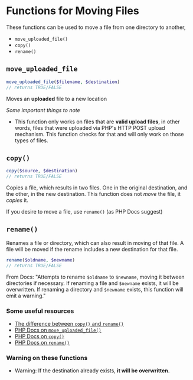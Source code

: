 # Functions for Moving Files 

These functions can be used to move a file from one directory to another, 
- `move_uploaded_file()`
- `copy()`
- `rename()`


## `move_uploaded_file`

```php
move_uploaded_file($filename, $destination)
// returns TRUE/FALSE
```

Moves an **uploaded** file to a new location

*Some important things to note*
- This function only works on files that are **valid upload files**, in other words, files that were uploaded via PHP's HTTP POST upload mechanism. This function checks for that and will only work on those types of files.

## `copy()`

```php
copy($source, $destination)
// returns TRUE/FALSE
```

Copies a file, which results in two files. One in the original destination, and the other, in the new destination. This function does not *move* the file, it *copies* it.

If you desire to move a file, use `rename()` (as PHP Docs suggest)

## `rename()`

Renames a file or directory, which can also result in moving of that file. A file will be moved if the rename includes a new destination for that file.

```php
rename($oldname, $newname)
// returns TRUE/FALSE
```
From Docs:
"Attempts to rename `$oldname` to `$newname`, moving it between directories if necessary. If renaming a file and `$newname` exists, it will be overwritten. If renaming a directory and `$newname` exists, this function will emit a warning."


### Some useful resources
- [The difference between `copy()` and `rename()`](https://stackoverflow.com/questions/3924016/php-differences-between-copy-rename-and-move-uploaded-file)
- [PHP Docs on `move_uploaded_file()`](https://www.php.net/manual/en/function.move-uploaded-file.php)
- [PHP Docs on `copy()`](https://www.php.net/manual/en/function.copy.php)
- [PHP Docs on `rename()`](https://www.php.net/manual/en/function.rename.php)

### Warning on these functions
- Warning: If the destination already exists, **it will be overwritten.**
